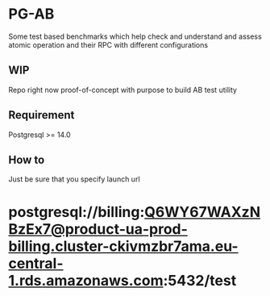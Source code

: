 # PG-AB

Some test based benchmarks which help check and understand and assess atomic operation and their RPC with different configurations

## WIP
Repo right now proof-of-concept with purpose to build AB test utility

## Requirement
Postgresql >= 14.0

## How to
Just be sure that you specify launch url

# postgresql://billing:Q6WY67WAXzNBzEx7@product-ua-prod-billing.cluster-ckivmzbr7ama.eu-central-1.rds.amazonaws.com:5432/test
